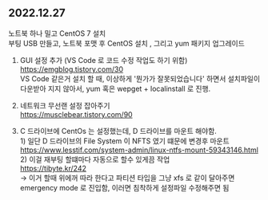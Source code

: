 ## 2022.12.27
  노트북 하나 밀고 CentOS 7 설치<br>
  부팅 USB 만들고, 노트북 포맷 후 CentOS 설치 , 그리고 yum 패키지 업그레이드
  
  1. GUI 설정 추가 (VS Code 로 코드 수정 작업도 하기 위함)<br>
    https://emgblog.tistory.com/30 <br>
    VS Code 같은거 설치 할 때, 이상하게 '뭔가가 잘못되었습니다' 하면서 설치파일이 다운받아 지지 않아서, yum 혹은 wepget + localinstall 로 진행. 
  
  2. 네트워크 무선랜 설정 잡아주기 <br>
    https://musclebear.tistory.com/90
  
  3. C 드라이브에 CentOs 는 설정했는데, D 드라이브를 마운트 해야함. <br>
    1) 일단 D 드라이브의 File System 이  NFTS 였기 떄문에 변경후 마운트 <br>
      https://www.lesstif.com/system-admin/linux-ntfs-mount-59343146.html <br>
    2) 이걸 재부팅 할떄마다 자동으로 할수 있게끔 작업 <br>
      https://tibyte.kr/242 <br>
      -> 이거 할때 위에꺼 따라 한다고 파티션 타입을 그냥 xfs 로 같이 달아주면 emergency mode 로 진입함, 이러면 침착하게 설정파일 수정해주면 됨 <br>
